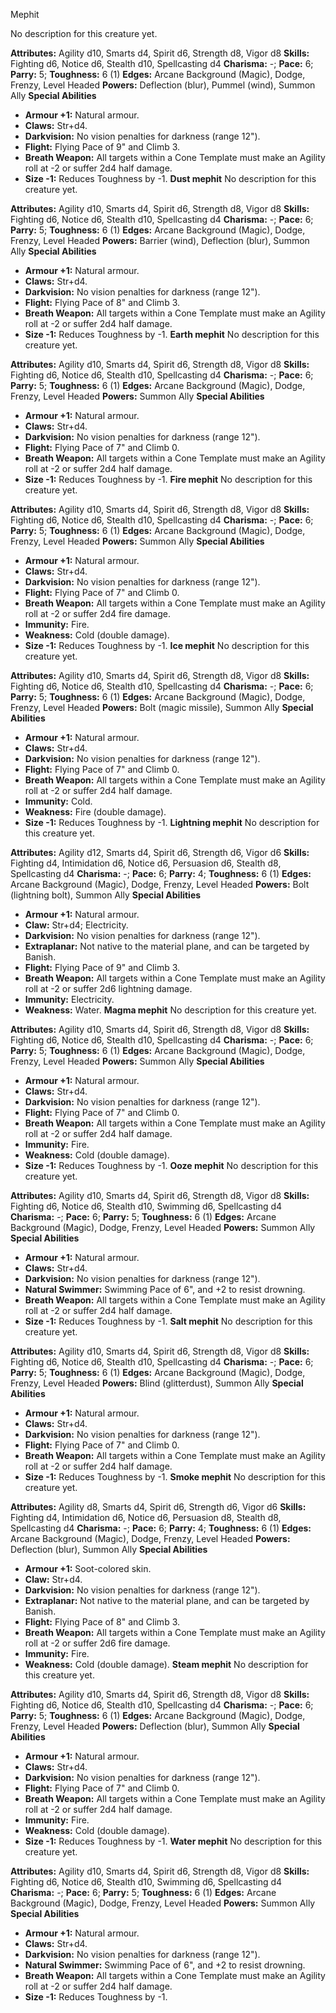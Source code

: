 Mephit

No description for this creature yet.

**Attributes:** Agility d10, Smarts d4, Spirit d6, Strength d8, Vigor
d8
**Skills:** Fighting d6, Notice d6, Stealth d10, Spellcasting d4
**Charisma:** -; **Pace:** 6; **Parry:** 5; **Toughness:** 6 (1)
**Edges:** Arcane Background (Magic), Dodge, Frenzy, Level Headed
**Powers:** Deflection (blur), Pummel (wind), Summon Ally
**Special Abilities**
- **Armour +1:** Natural armour.
- **Claws:** Str+d4.
- **Darkvision:** No vision penalties for darkness (range 12").
- **Flight:** Flying Pace of 9" and Climb 3.
- **Breath Weapon:** All targets within a Cone Template must make an
Agility roll at -2 or suffer 2d4 half damage.
- **Size -1:** Reduces Toughness by -1.
**Dust mephit**
No description for this creature yet.

**Attributes:** Agility d10, Smarts d4, Spirit d6, Strength d8, Vigor
d8
**Skills:** Fighting d6, Notice d6, Stealth d10, Spellcasting d4
**Charisma:** -; **Pace:** 6; **Parry:** 5; **Toughness:** 6 (1)
**Edges:** Arcane Background (Magic), Dodge, Frenzy, Level Headed
**Powers:** Barrier (wind), Deflection (blur), Summon Ally
**Special Abilities**
- **Armour +1:** Natural armour.
- **Claws:** Str+d4.
- **Darkvision:** No vision penalties for darkness (range 12").
- **Flight:** Flying Pace of 8" and Climb 3.
- **Breath Weapon:** All targets within a Cone Template must make an
Agility roll at -2 or suffer 2d4 half damage.
- **Size -1:** Reduces Toughness by -1.
**Earth mephit**
No description for this creature yet.

**Attributes:** Agility d10, Smarts d4, Spirit d6, Strength d8, Vigor
d8
**Skills:** Fighting d6, Notice d6, Stealth d10, Spellcasting d4
**Charisma:** -; **Pace:** 6; **Parry:** 5; **Toughness:** 6 (1)
**Edges:** Arcane Background (Magic), Dodge, Frenzy, Level Headed
**Powers:** Summon Ally
**Special Abilities**
- **Armour +1:** Natural armour.
- **Claws:** Str+d4.
- **Darkvision:** No vision penalties for darkness (range 12").
- **Flight:** Flying Pace of 7" and Climb 0.
- **Breath Weapon:** All targets within a Cone Template must make an
Agility roll at -2 or suffer 2d4 half damage.
- **Size -1:** Reduces Toughness by -1.
**Fire mephit**
No description for this creature yet.

**Attributes:** Agility d10, Smarts d4, Spirit d6, Strength d8, Vigor
d8
**Skills:** Fighting d6, Notice d6, Stealth d10, Spellcasting d4
**Charisma:** -; **Pace:** 6; **Parry:** 5; **Toughness:** 6 (1)
**Edges:** Arcane Background (Magic), Dodge, Frenzy, Level Headed
**Powers:** Summon Ally
**Special Abilities**
- **Armour +1:** Natural armour.
- **Claws:** Str+d4.
- **Darkvision:** No vision penalties for darkness (range 12").
- **Flight:** Flying Pace of 7" and Climb 0.
- **Breath Weapon:** All targets within a Cone Template must make an
Agility roll at -2 or suffer 2d4 fire damage.
- **Immunity:** Fire.
- **Weakness:** Cold (double damage).
- **Size -1:** Reduces Toughness by -1.
**Ice mephit**
No description for this creature yet.

**Attributes:** Agility d10, Smarts d4, Spirit d6, Strength d8, Vigor
d8
**Skills:** Fighting d6, Notice d6, Stealth d10, Spellcasting d4
**Charisma:** -; **Pace:** 6; **Parry:** 5; **Toughness:** 6 (1)
**Edges:** Arcane Background (Magic), Dodge, Frenzy, Level Headed
**Powers:** Bolt (magic missile), Summon Ally
**Special Abilities**
- **Armour +1:** Natural armour.
- **Claws:** Str+d4.
- **Darkvision:** No vision penalties for darkness (range 12").
- **Flight:** Flying Pace of 7" and Climb 0.
- **Breath Weapon:** All targets within a Cone Template must make an
Agility roll at -2 or suffer 2d4 half damage.
- **Immunity:** Cold.
- **Weakness:** Fire (double damage).
- **Size -1:** Reduces Toughness by -1.
**Lightning mephit**
No description for this creature yet.

**Attributes:** Agility d12, Smarts d4, Spirit d6, Strength d6, Vigor
d6
**Skills:** Fighting d4, Intimidation d6, Notice d6, Persuasion d6,
Stealth d8, Spellcasting d4
**Charisma:** -; **Pace:** 6; **Parry:** 4; **Toughness:** 6 (1)
**Edges:** Arcane Background (Magic), Dodge, Frenzy, Level Headed
**Powers:** Bolt (lightning bolt), Summon Ally
**Special Abilities**
- **Armour +1:** Natural armour.
- **Claw:** Str+d4; Electricity.
- **Darkvision:** No vision penalties for darkness (range 12").
- **Extraplanar:** Not native to the material plane, and can be targeted
by Banish.
- **Flight:** Flying Pace of 9" and Climb 3.
- **Breath Weapon:** All targets within a Cone Template must make an
Agility roll at -2 or suffer 2d6 lightning damage.
- **Immunity:** Electricity.
- **Weakness:** Water.
**Magma mephit**
No description for this creature yet.

**Attributes:** Agility d10, Smarts d4, Spirit d6, Strength d8, Vigor
d8
**Skills:** Fighting d6, Notice d6, Stealth d10, Spellcasting d4
**Charisma:** -; **Pace:** 6; **Parry:** 5; **Toughness:** 6 (1)
**Edges:** Arcane Background (Magic), Dodge, Frenzy, Level Headed
**Powers:** Summon Ally
**Special Abilities**
- **Armour +1:** Natural armour.
- **Claws:** Str+d4.
- **Darkvision:** No vision penalties for darkness (range 12").
- **Flight:** Flying Pace of 7" and Climb 0.
- **Breath Weapon:** All targets within a Cone Template must make an
Agility roll at -2 or suffer 2d4 half damage.
- **Immunity:** Fire.
- **Weakness:** Cold (double damage).
- **Size -1:** Reduces Toughness by -1.
**Ooze mephit**
No description for this creature yet.

**Attributes:** Agility d10, Smarts d4, Spirit d6, Strength d8, Vigor
d8
**Skills:** Fighting d6, Notice d6, Stealth d10, Swimming d6,
Spellcasting d4
**Charisma:** -; **Pace:** 6; **Parry:** 5; **Toughness:** 6 (1)
**Edges:** Arcane Background (Magic), Dodge, Frenzy, Level Headed
**Powers:** Summon Ally
**Special Abilities**
- **Armour +1:** Natural armour.
- **Claws:** Str+d4.
- **Darkvision:** No vision penalties for darkness (range 12").
- **Natural Swimmer:** Swimming Pace of 6", and +2 to resist drowning.
- **Breath Weapon:** All targets within a Cone Template must make an
Agility roll at -2 or suffer 2d4 half damage.
- **Size -1:** Reduces Toughness by -1.
**Salt mephit**
No description for this creature yet.

**Attributes:** Agility d10, Smarts d4, Spirit d6, Strength d8, Vigor
d8
**Skills:** Fighting d6, Notice d6, Stealth d10, Spellcasting d4
**Charisma:** -; **Pace:** 6; **Parry:** 5; **Toughness:** 6 (1)
**Edges:** Arcane Background (Magic), Dodge, Frenzy, Level Headed
**Powers:** Blind (glitterdust), Summon Ally
**Special Abilities**
- **Armour +1:** Natural armour.
- **Claws:** Str+d4.
- **Darkvision:** No vision penalties for darkness (range 12").
- **Flight:** Flying Pace of 7" and Climb 0.
- **Breath Weapon:** All targets within a Cone Template must make an
Agility roll at -2 or suffer 2d4 half damage.
- **Size -1:** Reduces Toughness by -1.
**Smoke mephit**
No description for this creature yet.

**Attributes:** Agility d8, Smarts d4, Spirit d6, Strength d6, Vigor d6
**Skills:** Fighting d4, Intimidation d6, Notice d6, Persuasion d8,
Stealth d8, Spellcasting d4
**Charisma:** -; **Pace:** 6; **Parry:** 4; **Toughness:** 6 (1)
**Edges:** Arcane Background (Magic), Dodge, Frenzy, Level Headed
**Powers:** Deflection (blur), Summon Ally
**Special Abilities**
- **Armour +1:** Soot-colored skin.
- **Claw:** Str+d4.
- **Darkvision:** No vision penalties for darkness (range 12").
- **Extraplanar:** Not native to the material plane, and can be targeted
by Banish.
- **Flight:** Flying Pace of 8" and Climb 3.
- **Breath Weapon:** All targets within a Cone Template must make an
Agility roll at -2 or suffer 2d6 fire damage.
- **Immunity:** Fire.
- **Weakness:** Cold (double damage).
**Steam mephit**
No description for this creature yet.

**Attributes:** Agility d10, Smarts d4, Spirit d6, Strength d8, Vigor
d8
**Skills:** Fighting d6, Notice d6, Stealth d10, Spellcasting d4
**Charisma:** -; **Pace:** 6; **Parry:** 5; **Toughness:** 6 (1)
**Edges:** Arcane Background (Magic), Dodge, Frenzy, Level Headed
**Powers:** Deflection (blur), Summon Ally
**Special Abilities**
- **Armour +1:** Natural armour.
- **Claws:** Str+d4.
- **Darkvision:** No vision penalties for darkness (range 12").
- **Flight:** Flying Pace of 7" and Climb 0.
- **Breath Weapon:** All targets within a Cone Template must make an
Agility roll at -2 or suffer 2d4 half damage.
- **Immunity:** Fire.
- **Weakness:** Cold (double damage).
- **Size -1:** Reduces Toughness by -1.
**Water mephit**
No description for this creature yet.

**Attributes:** Agility d10, Smarts d4, Spirit d6, Strength d8, Vigor
d8
**Skills:** Fighting d6, Notice d6, Stealth d10, Swimming d6,
Spellcasting d4
**Charisma:** -; **Pace:** 6; **Parry:** 5; **Toughness:** 6 (1)
**Edges:** Arcane Background (Magic), Dodge, Frenzy, Level Headed
**Powers:** Summon Ally
**Special Abilities**
- **Armour +1:** Natural armour.
- **Claws:** Str+d4.
- **Darkvision:** No vision penalties for darkness (range 12").
- **Natural Swimmer:** Swimming Pace of 6", and +2 to resist drowning.
- **Breath Weapon:** All targets within a Cone Template must make an
Agility roll at -2 or suffer 2d4 half damage.
- **Size -1:** Reduces Toughness by -1.

